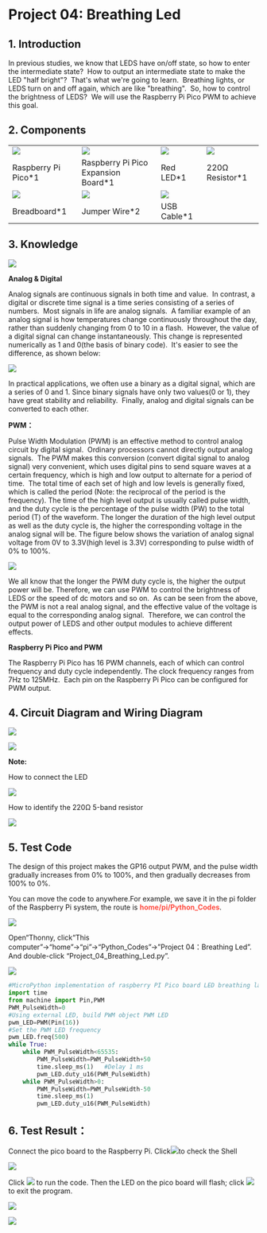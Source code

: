# Project 04: Breathing Led

## 1. Introduction
    
In previous studies, we know that LEDS have on/off state, so how to enter the intermediate state?  How to output an intermediate state to make the LED "half bright"?  That's what we're going to learn.  Breathing lights, or LEDS turn on and off again, which are like "breathing".  So, how to control the brightness of LEDS?  We will use the Raspberry Pi Pico PWM to achieve this goal.  
    
## 2. Components

<table>
<tbody>
<tr class="odd">
<td><img src="https://raw.githubusercontent.com/keyestudio/KS3025-KS3025F-Keyestudio-Raspberry-Pi-Pico-Learning-Kit-Complete-Edition-Raspberry-Pi/master/media/19a8d68dfaf5224addb911f981c31ffc.jpeg"  /></td>
<td><img src="https://raw.githubusercontent.com/keyestudio/KS3025-KS3025F-Keyestudio-Raspberry-Pi-Pico-Learning-Kit-Complete-Edition-Raspberry-Pi/master/media/bbed91c0b45fcafc7e7163bfeabf68f9.png" /></td>
<td><img src="https://raw.githubusercontent.com/keyestudio/KS3025-KS3025F-Keyestudio-Raspberry-Pi-Pico-Learning-Kit-Complete-Edition-Raspberry-Pi/master/media/7eb361d680dfa351f07f8527aeb37abd.png" /></td>
<td><img src="https://raw.githubusercontent.com/keyestudio/KS3025-KS3025F-Keyestudio-Raspberry-Pi-Pico-Learning-Kit-Complete-Edition-Raspberry-Pi/master/media/098a2730d0b0a2a4b2079e0fc87fd38b.png" /></td>
</tr>
<tr class="even">
<td>Raspberry Pi Pico*1</td>
<td>Raspberry Pi Pico Expansion Board*1</td>
<td>Red LED*1</td>
<td>220Ω Resistor*1</td>
</tr>
<tr class="odd">

<td><img src="https://raw.githubusercontent.com/keyestudio/KS3025-KS3025F-Keyestudio-Raspberry-Pi-Pico-Learning-Kit-Complete-Edition-Raspberry-Pi/master/media/e380dd26e4825be9a768973802a55fe6.png"  /></td>
<td><img src="https://raw.githubusercontent.com/keyestudio/KS3025-KS3025F-Keyestudio-Raspberry-Pi-Pico-Learning-Kit-Complete-Edition-Raspberry-Pi/master/media/c801a7baee258ff7f5f28ac6e9a7097b.png" /></td>
<td><img src="https://raw.githubusercontent.com/keyestudio/KS3025-KS3025F-Keyestudio-Raspberry-Pi-Pico-Learning-Kit-Complete-Edition-Raspberry-Pi/master/media/7dcbd02995be3c142b2f97df7f7c03ce.png" /></td>
<td></td>
</tr>
<tr class="even">
<td>Breadboard*1</td>
<td>Jumper Wire*2</td>
<td>USB Cable*1</td>
<td></td>
</tr>
</tbody>
</table>

## 3. Knowledge

![](../media/6549bdbfd4e7b6b2b341012105d655e8.png)

**Analog & Digital**

Analog signals are continuous signals in both time and value.  In contrast, a digital or discrete time signal is a time series consisting of a series of numbers.  Most signals in life are analog signals.  A familiar example of an analog signal is how temperatures change continuously throughout the day, rather than suddenly changing from 0 to 10 in a flash.  However, the value of a digital signal can change instantaneously. This change is represented numerically as 1 and 0(the basis of binary code).  It's easier to see the difference, as shown below:

![](../media/4bdf6127e563b453a1fd8953b4ebb277.png)

In practical applications, we often use a binary as a digital signal, which are a series of 0 and 1. Since binary signals have only two values(0 or 1), they have great stability and reliability.  Finally, analog and digital signals can be converted to each other. 

**PWM：**

Pulse Width Modulation (PWM) is an effective method to control analog circuit by digital signal.  Ordinary processors cannot directly output analog signals.  The PWM makes this conversion (convert digital signal to analog signal) very convenient, which uses digital pins to send square waves at a certain frequency, which is high and low output to alternate for a period of time.  The total time of each set of high and low levels is generally fixed, which is called the period (Note: the reciprocal of the period is the frequency). The time of the high level output is usually called pulse width, and the duty cycle is the percentage of the pulse width (PW) to the total period (T) of the waveform. The longer the duration of the high level output as well as the duty cycle is, the higher the corresponding voltage in the analog signal will be. The figure below shows the variation of analog signal voltage from 0V to 3.3V(high level is 3.3V) corresponding to pulse width of 0% to 100%.  

![](../media/a439e1bd8a4578b43b7188c821d58594.jpeg)

We all know that the longer the PWM duty cycle is, the higher the output power will be. Therefore, we can use PWM to control the brightness of LEDS or the speed of dc motors and so on.  As can be seen from the above, the PWM is not a real analog signal, and the effective value of the voltage is equal to the corresponding analog signal.  Therefore, we can control the output power of LEDS and other output modules to achieve different effects.

**Raspberry Pi Pico and PWM**

The Raspberry Pi Pico has 16 PWM channels, each of which can control frequency and duty cycle independently. The clock frequency ranges from 7Hz to 125MHz.  Each pin on the Raspberry Pi Pico can be configured for PWM output.  

## 4. Circuit Diagram and Wiring Diagram

![](../media/cb069d7553d861e3293d8bdbe85bbd05.png)

![](../media/898285da10fa9b39e52a02bc68758d27.png)

**Note:**

How to connect the LED

![](../media/42ff6f405dfa128593827de5aa03e94b.png)

How to identify the 220Ω 5-band resistor

![](../media/55c0199544e9819328f6d5778f10d7d0.png)

## 5. Test Code

The design of this project makes the GP16 output PWM, and the pulse width gradually increases from 0% to 100%, and then gradually decreases from 100% to 0%.  

You can move the code to anywhere.For example, we save it in the pi folder of the Raspberry Pi system, the route is <span style="color: rgb(255, 76, 65);">**home/pi/Python_Codes**</span>.

![](../media/ae27830403a2f741aa9b725e5324c215.png)

Open“Thonny, click“This computer”→“home”→“pi”→“Python_Codes”→”Project 04：Breathing Led”. And double-click “Project\_04\_Breathing\_Led.py”.

![](../media/fb732f2603ea6f808c2fda117dd865f8.png)

```Python
#MicroPython implementation of raspberry PI Pico board LED breathing lamp program example
import time
from machine import Pin,PWM
PWM_PulseWidth=0
#Using external LED, build PWM object PWM LED
pwm_LED=PWM(Pin(16))
#Set the PWM LED frequency
pwm_LED.freq(500)
while True:
    while PWM_PulseWidth<65535:
        PWM_PulseWidth=PWM_PulseWidth+50
        time.sleep_ms(1)   #Delay 1 ms 
        pwm_LED.duty_u16(PWM_PulseWidth)
    while PWM_PulseWidth>0:
        PWM_PulseWidth=PWM_PulseWidth-50
        time.sleep_ms(1)
        pwm_LED.duty_u16(PWM_PulseWidth)
```

## 6. Test Result：

Connect the pico board to the Raspberry Pi. Click![](../media/32e03e9d4211e9ef97c1d2b18f05c902.png)to check the Shell

![](../media/ac7c042fd7d45662f04395de18f19019.png)

Click ![](../media/bb4d9305714a178069d277b20e0934b7.png) to run the code. Then the LED on the pico board will flash; click ![](../media/32e03e9d4211e9ef97c1d2b18f05c902.png)to exit the program.

![](../media/9e8a8c744f9d22c8821016ea4b0491ba.png)

![](../media/3673c95868f245ee28365de8e51d2ced.png)
